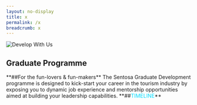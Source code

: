 ```yaml
---
layout: no-display
title: x
permalink: /x
breadcrumb: x
---
```

<div class="row">
<div col-is-12>
      <figure style="margin: 0;position: relative;">
			<img src="../images/careers/testimagev1.gif" alt="Develop With Us"/>
			</figure>
      <h2><b>Graduate Programme</b></h2>
        **##For the fun-lovers & fun-makers**
          The Sentosa Graduate Development programme is designed to kick-start your career in the tourism industry by exposing you to dynamic job experience and mentorship opportunities aimed at building your leadership capabilities.
              **##<span style="color: #00DBFF">TIMELINE</span>**
</div>
</div>

